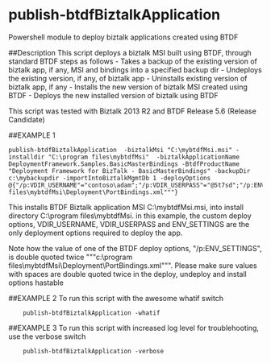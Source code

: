 # publish-btdfBiztalkApplication
Powershell module to deploy biztalk applications created using BTDF

##Description
This script deploys a biztalk MSI built using BTDF, through standard BTDF steps as follows
    - Takes a backup of the existing version of biztalk app, if any, MSI and bindings into a specified backup dir
    - Undeploys the existing version, if any, of biztalk app
    - Uninstalls existing version of biztalk app, if any
    - Installs the new version of biztalk MSI created using BTDF
    - Deploys the new installed version of biztalk using BTDF

This script was tested with Biztalk 2013 R2 and BTDF Release 5.6 (Release Candidate)




##EXAMPLE 1

    publish-btdfBiztalkApplication  -biztalkMsi "C:\mybtdfMsi.msi" -installdir "C:\program files\mybtdfMsi"  -biztalkApplicationName DeploymentFramework.Samples.BasicMasterBindings -BtdfProductName "Deployment Framework for BizTalk - BasicMasterBindings" -backupDir c:\mybackupdir -importIntoBiztalkMgmtDb 1 -deployOptions @{"/p:VDIR_USERNAME"="contoso\adam";"/p:VDIR_USERPASS"="@5t7sd";"/p:ENV_SETTINGS"="""c:\program files\mybtdfMsi\Deployment\PortBindings.xml"""} 


This installs BTDF Biztalk application MSI C:\mybtdfMsi.msi, into install directory C:\program files\mybtdfMsi. in this example, the custom deploy options,  VDIR_USERNAME, VDIR_USERPASS and ENV_SETTINGS are the only deployment options required to deploy the app.
 
Note how the value of one of the BTDF deploy options, "/p:ENV_SETTINGS", is double quoted twice """c:\program files\mybtdfMsi\Deployment\PortBindings.xml""". Please make sure values with spaces are double quoted twice in the deploy, undeploy and install options hastable
    

##EXAMPLE 2
To run this script with the awesome whatif switch

        publish-btdfBiztalkApplication -whatif
  
##EXAMPLE 3
To run this script with increased log level for troublehooting, use the verbose switch

        publish-btdfBiztalkApplication -verbose
